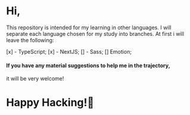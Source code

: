 # Hi, 

This repository is intended for my learning in other languages.
I will separate each language chosen for my study into branches.
At first i will leave the following: 

[x] - TypeScript;
[x] - NextJS;
[] - Sass;
[] Emotion;


#### If you have any material suggestions to help me in the trajectory,
it will be very welcome!


# Happy Hacking!🖖  
